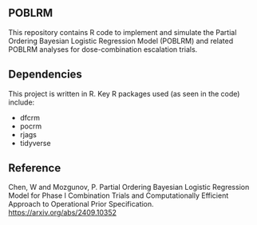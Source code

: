 ## POBLRM
This repository contains R code to implement and simulate the Partial Ordering Bayesian Logistic Regression Model (POBLRM) and related POBLRM analyses for dose-combination escalation trials. 
## Dependencies
This project is written in R. Key R packages used (as seen in the code) include:
- dfcrm
- pocrm
- rjags
- tidyverse
## Reference
Chen, W and Mozgunov, P. Partial Ordering Bayesian Logistic Regression Model for Phase I Combination Trials and Computationally Efficient Approach to Operational Prior Specification. https://arxiv.org/abs/2409.10352
